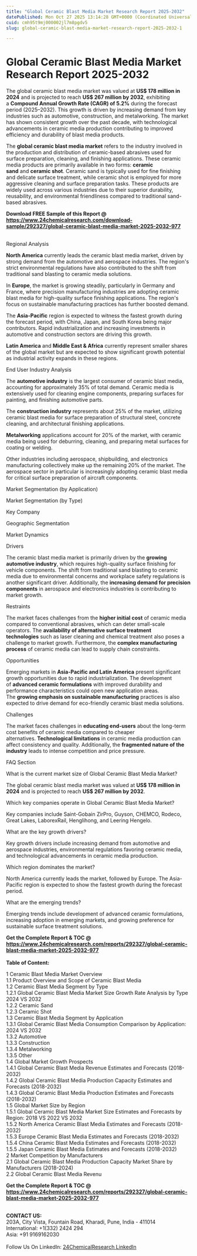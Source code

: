 ```yaml
---
title: "Global Ceramic Blast Media Market Research Report 2025-2032"
datePublished: Mon Oct 27 2025 13:14:28 GMT+0000 (Coordinated Universal Time)
cuid: cmh95t9mj000002jl7m8pgdv5
slug: global-ceramic-blast-media-market-research-report-2025-2032-1

---
```


# Global Ceramic Blast Media Market Research Report 2025-2032

<p>The global ceramic blast media market was valued at <strong>US$ 178 million in 2024</strong> and is projected to reach <strong>US$ 267 million by 2032</strong>, exhibiting a <strong>Compound Annual Growth Rate (CAGR) of 5.2%</strong> during the forecast period (2025–2032). This growth is driven by increasing demand from key industries such as automotive, construction, and metalworking. The market has shown consistent growth over the past decade, with technological advancements in ceramic media production contributing to improved efficiency and durability of blast media products.</p><p>
</p><p>The <strong>global ceramic blast media market</strong> refers to the industry involved in the production and distribution of ceramic-based abrasives used for surface preparation, cleaning, and finishing applications. These ceramic media products are primarily available in two forms: <strong>ceramic sand</strong> and <strong>ceramic shot</strong>. Ceramic sand is typically used for fine finishing and delicate surface treatment, while ceramic shot is employed for more aggressive cleaning and surface preparation tasks. These products are widely used across various industries due to their superior durability, reusability, and environmental friendliness compared to traditional sand-based abrasives.</p><div><b>Download FREE Sample of this Report @ 
            <a href="https://www.24chemicalresearch.com/download-sample/292327/global-ceramic-blast-media-market-2025-2032-977">
            https://www.24chemicalresearch.com/download-sample/292327/global-ceramic-blast-media-market-2025-2032-977</a></b></div><br><p>
Regional Analysis</p><p>
</p><p><strong>North America</strong> currently leads the ceramic blast media market, driven by strong demand from the automotive and aerospace industries. The region's strict environmental regulations have also contributed to the shift from traditional sand blasting to ceramic media solutions.</p><p>
</p><p>In <strong>Europe</strong>, the market is growing steadily, particularly in Germany and France, where precision manufacturing industries are adopting ceramic blast media for high-quality surface finishing applications. The region's focus on sustainable manufacturing practices has further boosted demand.</p><p>
</p><p>The <strong>Asia-Pacific</strong> region is expected to witness the fastest growth during the forecast period, with China, Japan, and South Korea being major contributors. Rapid industrialization and increasing investments in automotive and construction sectors are driving this growth.</p><p>
</p><p><strong>Latin America</strong> and <strong>Middle East &amp; Africa</strong> currently represent smaller shares of the global market but are expected to show significant growth potential as industrial activity expands in these regions.</p><p>
End User Industry Analysis</p><p>
</p><p>The <strong>automotive industry</strong> is the largest consumer of ceramic blast media, accounting for approximately 35% of total demand. Ceramic media is extensively used for cleaning engine components, preparing surfaces for painting, and finishing automotive parts.</p><p>
</p><p>The <strong>construction industry</strong> represents about 25% of the market, utilizing ceramic blast media for surface preparation of structural steel, concrete cleaning, and architectural finishing applications.</p><p>
</p><p><strong>Metalworking</strong> applications account for 20% of the market, with ceramic media being used for deburring, cleaning, and preparing metal surfaces for coating or welding.</p><p>
</p><p>Other industries including aerospace, shipbuilding, and electronics manufacturing collectively make up the remaining 20% of the market. The aerospace sector in particular is increasingly adopting ceramic blast media for critical surface preparation of aircraft components.</p><p>
Market Segmentation (by Application)</p><p>
</p><p>
Market Segmentation (by Type)</p><p>
</p><p>
Key Company</p><p>
</p><p>
Geographic Segmentation</p><p>
</p><p>
Market Dynamics</p><p>
Drivers</p><p>
</p><p>The ceramic blast media market is primarily driven by the <strong>growing automotive industry</strong>, which requires high-quality surface finishing for vehicle components. The shift from traditional sand blasting to ceramic media due to environmental concerns and workplace safety regulations is another significant driver. Additionally, the <strong>increasing demand for precision components</strong> in aerospace and electronics industries is contributing to market growth.</p><p>
Restraints</p><p>
</p><p>The market faces challenges from the <strong>higher initial cost</strong> of ceramic media compared to conventional abrasives, which can deter small-scale operators. The <strong>availability of alternative surface treatment technologies</strong> such as laser cleaning and chemical treatment also poses a challenge to market growth. Furthermore, the <strong>complex manufacturing process</strong> of ceramic media can lead to supply chain constraints.</p><p>
Opportunities</p><p>
</p><p>Emerging markets in <strong>Asia-Pacific and Latin America</strong> present significant growth opportunities due to rapid industrialization. The development of <strong>advanced ceramic formulations</strong> with improved durability and performance characteristics could open new application areas. The <strong>growing emphasis on sustainable manufacturing</strong> practices is also expected to drive demand for eco-friendly ceramic blast media solutions.</p><p>
Challenges</p><p>
</p><p>The market faces challenges in <strong>educating end-users</strong> about the long-term cost benefits of ceramic media compared to cheaper alternatives. <strong>Technological limitations</strong> in ceramic media production can affect consistency and quality. Additionally, the <strong>fragmented nature of the industry</strong> leads to intense competition and price pressure.</p><p>
FAQ Section</p><p>
What is the current market size of Global Ceramic Blast Media Market?</p><p>
</p><p>The global ceramic blast media market was valued at <strong>US$ 178 million in 2024</strong> and is projected to reach <strong>US$ 267 million by 2032</strong>.</p><p>
Which key companies operate in Global Ceramic Blast Media Market?</p><p>
</p><p>Key companies include Saint-Gobain ZirPro, Guyson, CHEMCO, Rodeco, Great Lakes, LaborexRail, Henglihong, and Leering Hengelo.</p><p>
What are the key growth drivers?</p><p>
</p><p>Key growth drivers include increasing demand from automotive and aerospace industries, environmental regulations favoring ceramic media, and technological advancements in ceramic media production.</p><p>
Which region dominates the market?</p><p>
</p><p>North America currently leads the market, followed by Europe. The Asia-Pacific region is expected to show the fastest growth during the forecast period.</p><p>
What are the emerging trends?</p><p>
</p><p>Emerging trends include development of advanced ceramic formulations, increasing adoption in emerging markets, and growing preference for sustainable surface treatment solutions.</p>

<div><b>Get the Complete Report & TOC @ 
            <a href="https://www.24chemicalresearch.com/reports/292327/global-ceramic-blast-media-market-2025-2032-977">
            https://www.24chemicalresearch.com/reports/292327/global-ceramic-blast-media-market-2025-2032-977</a></b></div><br>
            <b>Table of Content:</b><p>1 Ceramic Blast Media Market Overview<br />
    1.1 Product Overview and Scope of Ceramic Blast Media<br />
    1.2 Ceramic Blast Media Segment by Type<br />
        1.2.1 Global Ceramic Blast Media Market Size Growth Rate Analysis by Type 2024 VS 2032<br />
        1.2.2 Ceramic Sand<br />
        1.2.3 Ceramic Shot<br />
    1.3 Ceramic Blast Media Segment by Application<br />
        1.3.1 Global Ceramic Blast Media Consumption Comparison by Application: 2024 VS 2032<br />
        1.3.2 Automotive<br />
        1.3.3 Construction<br />
        1.3.4 Metalworking<br />
        1.3.5 Other<br />
    1.4 Global Market Growth Prospects<br />
        1.4.1 Global Ceramic Blast Media Revenue Estimates and Forecasts (2018-2032)<br />
        1.4.2 Global Ceramic Blast Media Production Capacity Estimates and Forecasts (2018-2032)<br />
        1.4.3 Global Ceramic Blast Media Production Estimates and Forecasts (2018-2032)<br />
    1.5 Global Market Size by Region<br />
        1.5.1 Global Ceramic Blast Media Market Size Estimates and Forecasts by Region: 2018 VS 2022 VS 2032<br />
        1.5.2 North America Ceramic Blast Media Estimates and Forecasts (2018-2032)<br />
        1.5.3 Europe Ceramic Blast Media Estimates and Forecasts (2018-2032)<br />
        1.5.4 China Ceramic Blast Media Estimates and Forecasts (2018-2032)<br />
        1.5.5 Japan Ceramic Blast Media Estimates and Forecasts (2018-2032)<br />
2 Market Competition by Manufacturers<br />
    2.1 Global Ceramic Blast Media Production Capacity Market Share by Manufacturers (2018-2024)<br />
    2.2 Global Ceramic Blast Media Revenu</p>

<div><b>Get the Complete Report & TOC @ 
            <a href="https://www.24chemicalresearch.com/reports/292327/global-ceramic-blast-media-market-2025-2032-977">
            https://www.24chemicalresearch.com/reports/292327/global-ceramic-blast-media-market-2025-2032-977</a></b></div><br>

<b>CONTACT US:</b><br>
            203A, City Vista, Fountain Road, Kharadi, Pune, India - 411014<br>
            International: +1(332) 2424 294<br>
            Asia: +91 9169162030 <br><br>
            Follow Us On LinkedIn: <a href="https://www.linkedin.com/company/24chemicalresearch/">24ChemicalResearch LinkedIn</a>